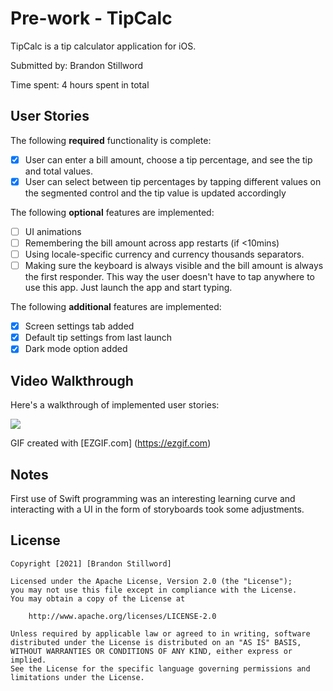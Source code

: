 # Pre-work - TipCalc

TipCalc is a tip calculator application for iOS.

Submitted by: Brandon Stillword

Time spent: 4 hours spent in total

## User Stories

The following **required** functionality is complete:

* [X] User can enter a bill amount, choose a tip percentage, and see the tip and total values.
* [X] User can select between tip percentages by tapping different values on the segmented control and the tip value is updated accordingly

The following **optional** features are implemented:

* [ ] UI animations
* [ ] Remembering the bill amount across app restarts (if <10mins)
* [ ] Using locale-specific currency and currency thousands separators.
* [ ] Making sure the keyboard is always visible and the bill amount is always the first responder. This way the user doesn't have to tap anywhere to use this app. Just launch the app and start typing.

The following **additional** features are implemented:


- [X] Screen settings tab added
- [X] Default tip settings from last launch
- [X] Dark mode option added

## Video Walkthrough

Here's a walkthrough of implemented user stories:


![](https://i.imgur.com/sLIriD2.gif)


GIF created with [EZGIF.com]
(https://ezgif.com)

## Notes

First use of Swift programming was an interesting learning curve and interacting with a UI in the form of storyboards took some adjustments.

## License

    Copyright [2021] [Brandon Stillword]

    Licensed under the Apache License, Version 2.0 (the "License");
    you may not use this file except in compliance with the License.
    You may obtain a copy of the License at

        http://www.apache.org/licenses/LICENSE-2.0

    Unless required by applicable law or agreed to in writing, software
    distributed under the License is distributed on an "AS IS" BASIS,
    WITHOUT WARRANTIES OR CONDITIONS OF ANY KIND, either express or implied.
    See the License for the specific language governing permissions and
    limitations under the License.
